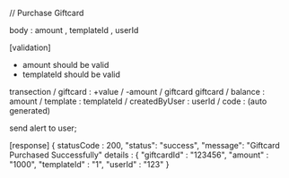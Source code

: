 // Purchase Giftcard

body : amount , templateId , userId

[validation]

- amount should be valid
- templateId should be valid

transection / giftcard : +value / -amount / giftcard
giftcard / balance : amount / template : templateId / createdByUser : userId / code : (auto generated)

send alert to user;

[response]
{
statusCode : 200,
"status": "success",
"message": "Giftcard Purchased Successfully"
details : {
"giftcardId" : "123456",
"amount" : "1000",
"templateId" : "1",
"userId" : "123"
}
